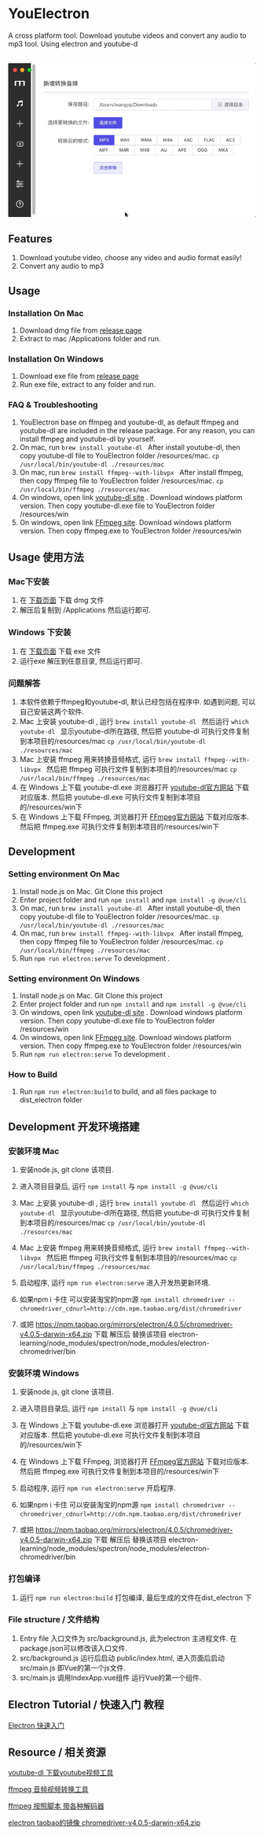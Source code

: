 # YouElectron

A cross platform tool. Download youtube videos and convert any audio to mp3 tool. Using electron and youtube-d

<div align="center">
	<br>
	<div>
		<img src="docs/demo.gif"/>
	</div>
</div>


## Features

1. Download youtube video, choose any video and audio format easily!
2. Convert any audio to mp3



## Usage

### Installation On Mac

1. Download dmg file from [release page](https://github.com/jinwyp/electron-learning/releases)
2. Extract to mac /Applications folder and run.

### Installation On Windows

1. Download exe file from [release page](https://github.com/jinwyp/electron-learning/releases)
2. Run exe file, extract to any folder and run.


### FAQ & Troubleshooting

1. YouElectron base on ffmpeg and youtube-dl,  as default ffmpeg and youtube-dl are included in the release package. For any reason, you can install ffmpeg and youtube-dl by yourself.
2. On mac, run  ```brew install youtube-dl ``` After install youtube-dl, then copy youtube-dl file to YouElectron folder /resources/mac. ``` cp /usr/local/bin/youtube-dl ./resources/mac ```
3. On mac, run ```brew install ffmpeg--with-libvpx ``` After install ffmpeg, then copy ffmpeg file to YouElectron folder /resources/mac. ``` cp /usr/local/bin/ffmpeg ./resources/mac ```
4. On windows, open link [youtube-dl site](https://youtube-dl.org/) . Download windows platform version. Then copy youtube-dl.exe file to YouElectron folder /resources/win
5. On windows, open link [FFmpeg site](https://ffmpeg.zeranoe.com/builds/). Download windows platform version. Then copy ffmpeg.exe to YouElectron folder /resources/win



## Usage 使用方法

###  Mac下安装

1. 在 [下载页面](https://github.com/jinwyp/electron-learning/releases) 下载 dmg 文件 
2. 解压后复制到 /Applications 然后运行即可.


### Windows 下安装

1. 在 [下载页面](https://github.com/jinwyp/electron-learning/releases) 下载 exe 文件 
2. 运行exe 解压到任意目录,  然后运行即可.


### 问题解答

1. 本软件依赖于ffmpeg和youtube-dl, 默认已经包括在程序中. 如遇到问题, 可以自己安装这两个软件.
2. Mac 上安装 youtube-dl , 运行 ```brew install youtube-dl ``` 然后运行 ```which youtube-dl ``` 显示youtube-dl所在路径, 然后把 youtube-dl 可执行文件复制到本项目的/resources/mac ``` cp /usr/local/bin/youtube-dl ./resources/mac ```
3. Mac 上安装 ffmpeg 用来转换音频格式, 运行 ```brew install ffmpeg--with-libvpx ```  然后把 ffmpeg 可执行文件复制到本项目的/resources/mac ``` cp /usr/local/bin/ffmpeg ./resources/mac ```
4. 在 Windows 上下载 youtube-dl.exe 浏览器打开 [youtube-dl官方网站](https://youtube-dl.org/) 下载对应版本. 然后把 youtube-dl.exe 可执行文件复制到本项目的/resources/win下
5. 在 Windows 上下载 FFmpeg, 浏览器打开 [FFmpeg官方网站](https://ffmpeg.zeranoe.com/builds/) 下载对应版本.  然后把 ffmpeg.exe 可执行文件复制到本项目的/resources/win下





## Development 



### Setting environment On Mac 

1. Install node.js on Mac. Git Clone this project
2. Enter project folder and  run ```npm install``` and ```npm install -g @vue/cli```
3. On mac, run  ```brew install youtube-dl ``` After install youtube-dl, then copy youtube-dl file to YouElectron folder /resources/mac. ``` cp /usr/local/bin/youtube-dl ./resources/mac ```
4. On mac, run ```brew install ffmpeg--with-libvpx ``` After install ffmpeg, then copy ffmpeg file to YouElectron folder /resources/mac. ``` cp /usr/local/bin/ffmpeg ./resources/mac ```
5. Run ```npm run electron:serve```  To development .


### Setting environment On Windows

1. Install node.js on Mac. Git Clone this project
2. Enter project folder and  run ```npm install``` and ```npm install -g @vue/cli```
3. On windows, open link [youtube-dl site](https://youtube-dl.org/) . Download windows platform version. Then copy youtube-dl.exe file to YouElectron folder /resources/win
4. On windows, open link [FFmpeg site](https://ffmpeg.zeranoe.com/builds/). Download windows platform version. Then copy ffmpeg.exe to YouElectron folder /resources/win
5. Run ```npm run electron:serve```  To development .
 


### How to Build 

1. Run ```npm run electron:build```  to build, and all files package to dist_electron folder




## Development 开发环境搭建


### 安装环境 Mac

1. 安装node.js, git clone 该项目.
2. 进入项目目录后, 运行 ```npm install``` 与  ```npm install -g @vue/cli```
3. Mac 上安装 youtube-dl , 运行 ```brew install youtube-dl ``` 然后运行 ```which youtube-dl ``` 显示youtube-dl所在路径, 然后把 youtube-dl 可执行文件复制到本项目的/resources/mac ``` cp /usr/local/bin/youtube-dl ./resources/mac ```
4. Mac 上安装 ffmpeg 用来转换音频格式, 运行 ```brew install ffmpeg--with-libvpx ```  然后把 ffmpeg 可执行文件复制到本项目的/resources/mac ``` cp /usr/local/bin/ffmpeg ./resources/mac ```
5. 启动程序, 运行 ```npm run electron:serve``` 进入开发热更新环境.

6. 如果npm i 卡住 可以安装淘宝的npm源 ``` npm install chromedriver --chromedriver_cdnurl=http://cdn.npm.taobao.org/dist/chromedriver ```
7. 或把 https://npm.taobao.org/mirrors/electron/4.0.5/chromedriver-v4.0.5-darwin-x64.zip 下载 解压后  替换该项目 electron-learning/node_modules/spectron/node_modules/electron-chromedriver/bin




### 安装环境 Windows 

1. 安装node.js, git clone 该项目.
2. 进入项目目录后, 运行 ```npm install``` 与  ```npm install -g @vue/cli```
3. 在 Windows 上下载 youtube-dl.exe 浏览器打开 [youtube-dl官方网站](https://youtube-dl.org/) 下载对应版本. 然后把 youtube-dl.exe 可执行文件复制到本项目的/resources/win下
4. 在 Windows 上下载 FFmpeg, 浏览器打开 [FFmpeg官方网站](https://ffmpeg.zeranoe.com/builds/) 下载对应版本.  然后把 ffmpeg.exe 可执行文件复制到本项目的/resources/win下
5. 启动程序, 运行 ```npm run electron:serve```  开启程序.

6. 如果npm i 卡住 可以安装淘宝的npm源 ``` npm install chromedriver --chromedriver_cdnurl=http://cdn.npm.taobao.org/dist/chromedriver ```
7. 或把 https://npm.taobao.org/mirrors/electron/4.0.5/chromedriver-v4.0.5-darwin-x64.zip 下载 解压后  替换该项目 electron-learning/node_modules/spectron/node_modules/electron-chromedriver/bin



### 打包编译 

1. 运行 ```npm run electron:build```  打包编译, 最后生成的文件在dist_electron 下



### File structure / 文件结构

1. Entry file 入口文件为 src/background.js, 此为electron 主进程文件. 在package.json可以修改该入口文件.
2. src/background.js 运行后启动 public/index.html,  进入页面后启动 src/main.js  即Vue的第一个js文件.
3. src/main.js 调用IndexApp.vue组件 运行Vue的第一个组件.









## Electron Tutorial / 快速入门 教程

[Electron 快速入门](https://github.com/nodejh/nodejh.github.io/issues/39)


## Resource / 相关资源

[youtube-dl 下载youtube视频工具](https://github.com/rg3/youtube-dl)

[ffmpeg 音频视频转换工具](https://ffmpeg.org/documentation.html)

[ffmpeg 按照脚本 带各种解码器](https://gist.github.com/clayton/6196167)

[electron taobao的镜像 chromedriver-v4.0.5-darwin-x64.zip](https://npm.taobao.org/mirrors/electron/4.0.5/)




